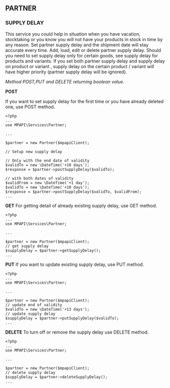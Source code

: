 ## PARTNER

### SUPPLY DELAY
This service you could help in situation when you have vacation, stocktaking or you know you will not have your products in stock in time by any reason.
Set partner supply delay and the shipment date will stay accurate every time. Add, load, edit or delete partner supply delay.
Should you need to set supply delay only for certain goods, see supply delay for products and variants.
If you set both partner supply delay and supply delay on product or variant , supply delay on the certain product / variant will have higher priority (partner supply delay will be ignored).

*Method POST,PUT and DELETE returning boolean value.*


**POST**

If you want to set supply delay for the first time or you have already deleted one, use POST method.
```
<?php
...
use MPAPI\Services\Partner;

...

$partner = new Partner($mpapiClient);

// Setup new supply delay

// Only with the end date of validity
$validTo = new \DateTime('+10 days');
$response = $partner->postSupplyDelay($validTo);

// with both dates of validity
$validFrom = new \DateTime('+1 day');
$validTo = new \DateTime('+10 days');
$response = $partner->postSupplyDelay($validTo, $validFrom);
...
```

**GET**
For getting detail of already existing supply delay, use GET method.
```
<?php
...
use MPAPI\Services\Partner;

...

$partner = new Partner($mpapiClient);
// get supply delay
$supplyDelay = $partner->getSupplyDelay();
...
```

**PUT**
If you want to update existing supply delay, use PUT method.
```
<?php
...
use MPAPI\Services\Partner;

...

$partner = new Partner($mpapiClient);
// update end of validity
$validTo = new \DateTime('+13 days');
// update supply delay
$supplyDelay = $partner->putSupplyDelay($validTo);
...
```

**DELETE**
To turn off or remove the supply delay use DELETE method.
```
<?php
...
use MPAPI\Services\Partner;

...

$partner = new Partner($mpapiClient);
// delete supply delay
$supplyDelay = $partner->deleteSupplyDelay();
...
```